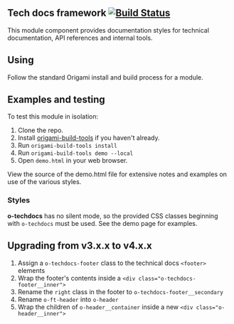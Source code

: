 ## Tech docs framework  [![Build Status](https://travis-ci.org/Financial-Times/o-techdocs.png?branch=master)](https://travis-ci.org/Financial-Times/o-techdocs)

This module component provides documentation styles for technical documentation, API references and internal tools.

## Using

Follow the standard Origami install and build process for a module.

## Examples and testing

To test this module in isolation:

1. Clone the repo.
2. Install [origami-build-tools](https://github.com/Financial-Times/origami-build-tools) if you haven't already.
3. Run `origami-build-tools install`
4. Run `origami-build-tools demo --local`
5. Open `demo.html` in your web browser.

View the source of the demo.html file for extensive notes and examples on use of the various styles.

### Styles

__o-techdocs__ has no silent mode, so the provided CSS classes beginning with `o-techdocs` must be used. See the demo page for examples.

## Upgrading from v3.x.x to v4.x.x

1. Assign a `o-techdocs-footer` class to the technical docs `<footer>` elements
2. Wrap the footer's contents inside a `<div class="o-techdocs-footer__inner">`
3. Rename the `right` class in the footer to `o-techdocs-footer__secondary`
4. Rename `o-ft-header` into `o-header`
5. Wrap the children of `o-header__container` inside a new `<div class="o-header__inner">`

